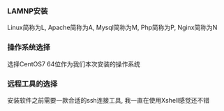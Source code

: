 ### LAMNP安装
Linux简称为L, Apache简称为A, Mysql简称为M, Php简称为P, Nginx简称为N

### 操作系统选择
选择CentOS7 64位作为我们本次安装的操作系统

### 远程工具的选择
安装软件之前需要一款合适的ssh连接工具, 我一直在使用Xshell感觉还不错